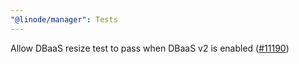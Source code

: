 ```yaml
---
"@linode/manager": Tests
---
```


Allow DBaaS resize test to pass when DBaaS v2 is enabled ([#11190](https://github.com/linode/manager/pull/11190))
